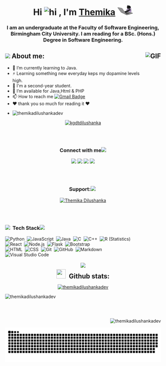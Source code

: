 <h1 align="center">Hi  <img src="https://user-images.githubusercontent.com/1303154/88677602-1635ba80-d120-11ea-84d8-d263ba5fc3c0.gif" width="28px" alt="hi">
, I'm <a href="https://100rabhcsmc.github.io/Me.io/" target="blank">
Themika</a> <img alt="dev_cat" src="https://raw.githubusercontent.com/dev-akshat/archive/main/images/gifs/others/dev_cat.gif" width="50"> </h1>
<h3 align="center">I am an undergraduate at the Faculty of Software Engineering, Birmingham City University.
I am reading for a BSc. (Hons.) Degree in Software Engineering.</h3>





## <picture><img src = "https://github.com/7oSkaaa/7oSkaaa/blob/main/Images/about_me.gif?raw=true" width = 40px></picture> About me:<img align="right" alt="GIF" height="200px" src="https://media.giphy.com/media/Ah3zHH7hvsSB2/giphy.gif" />


- 🌱 I’m currently learning to Java.
- ⚡ Learning something new everyday keps my dopamine levels high.
- 🎒 I'm a second-year student.
- 🤝 I’m available for Java,Html & PHP
- 📫 How to reach me [![Gmail Badge](https://img.shields.io/badge/-Gmail-c14438?style=flat-square&logo=Gmail&logoColor=white&link=mailto:shuklaraghav321.com)](mailto:kgdthemikadilushanka@gmail.com)
- ❤️ thank you so much for reading it ❤️
- <p align="left"> <img src="https://komarev.com/ghpvc/?username=themikadilushankadev&label=Profile%20views&color=0e75b6&style=flat" alt="themikadilushankadev" /> </p>
<p align="center"> <a href="https://twitter.com/kgdtdilushanka" target="blank"><img src="https://img.shields.io/twitter/follow/kgdtdilushanka?logo=twitter&style=for-the-badge" alt="kgdtdilushanka" /></a> </p>

<br/>
<br/>

<div align="center">
<h3 align="center" >Connect with me<img src="https://github.com/oHTGo/oHTGo/blob/main/images/handshake.gif" height="40px"></h3>


<a href="https://www.linkedin.com/in/themika-dilushanka-41100130a/" target="_blank"><img src="https://user-images.githubusercontent.com/74038190/235294012-0a55e343-37ad-4b0f-924f-c8431d9d2483.gif" width="70"></a>
<a href="https://www.instagram.com/dilu_x_x?igsh=aHdwdTRqejFkYzZl" target="_blank"><img src="https://user-images.githubusercontent.com/74038190/235294013-a33e5c43-a01c-43f6-b44d-a406d8b4ab75.gif" width="70"></a>
<a href="https://www.facebook.com/themika.dilushanka.5?mibextid=ZbWKwL" target="_blank"><img src="https://user-images.githubusercontent.com/74038190/235294010-ec412ef5-e3da-4efa-b1d4-0ab4d4638755.gif" width="70"></a>
<a href="https://x.com/KGDTDilushanka" target="_blank"><img src="https://user-images.githubusercontent.com/74038190/235294011-b8074c31-9097-4a65-a594-4151b58743a8.gif" width="70"></a>
</div>

<br/>
<br/>
<div align="center">
<h3 align="center">Support:<img src="https://github.com/Anmol-Baranwal/Cool-GIFs-For-GitHub/assets/74038190/a2605358-6b87-44ab-87fb-20dcdc5f9ef2" width="40">&nbsp;</h2>
</h3>
<p><a href="https://buymeacoffee.com/themikadilushanka"> <img align="center" src="https://cdn.buymeacoffee.com/buttons/v2/default-yellow.png" height="50" width="210" alt="Themika Dilushanka" /></a></p><br><br>
</div>




###  <img src="https://media2.giphy.com/media/QssGEmpkyEOhBCb7e1/giphy.gif?cid=ecf05e47a0n3gi1bfqntqmob8g9aid1oyj2wr3ds3mg700bl&rid=giphy.gif" width ="25"> &nbsp;Tech Stack<img src="https://github.com/oHTGo/oHTGo/blob/main/images/github-stats.gif" height="30px">

![Python](https://img.shields.io/badge/-Python-05122A?style=flat&logo=python)&nbsp;
![JavaScript](https://img.shields.io/badge/-JavaScript-05122A?style=flat&logo=javascript)&nbsp;
![Java](https://img.shields.io/badge/-Java-05122A?style=flat&logo=Java&logoColor=FFA518)&nbsp;
![C](https://img.shields.io/badge/-C-05122A?style=flat&logo=C&logoColor=A8B9CC)&nbsp;
![C++](https://img.shields.io/badge/-C++-05122A?style=flat&logo=C%2B%2B&logoColor=00599C)&nbsp;
![R (Statistics)](https://img.shields.io/badge/-R-05122A?style=flat&logo=R&logoColor=276DC3)\
![React](https://img.shields.io/badge/-React-05122A?style=flat&logo=react)&nbsp;
![Node.js](https://img.shields.io/badge/-Node.js-05122A?style=flat&logo=node.js)&nbsp;
![Flask](https://img.shields.io/badge/-Flask-05122A?style=flat&logo=flask)&nbsp;
![Bootstrap](https://img.shields.io/badge/-Bootstrap-05122A?style=flat&logo=bootstrap&logoColor=563D7C)\
![HTML](https://img.shields.io/badge/-HTML-05122A?style=flat&logo=HTML5)&nbsp;
![CSS](https://img.shields.io/badge/-CSS-05122A?style=flat&logo=CSS3&logoColor=1572B6)&nbsp;
![Git](https://img.shields.io/badge/-Git-05122A?style=flat&logo=git)&nbsp;
![GitHub](https://img.shields.io/badge/-GitHub-05122A?style=flat&logo=github)&nbsp;
![Markdown](https://img.shields.io/badge/-Markdown-05122A?style=flat&logo=markdown)\
![Visual Studio Code](https://img.shields.io/badge/-Visual%20Studio%20Code-05122A?style=flat&logo=visual-studio-code&logoColor=007ACC)&nbsp;



<h2 align="center" style="margin: 5px 10px;"><img src="https://media.giphy.com/media/2Wg89Ea84IMmkxMngo/giphy.gif" height="30"> <br/><img src="https://media.giphy.com/media/iY8CRBdQXODJSCERIr/giphy.gif" width="30" height="30" style="margin-right: 10px;">Github stats:</h2> 

<p align="center"> <a href="https://github.com/ryo-ma/github-profile-trophy"><img src="https://github-profile-trophy.vercel.app/?username=themikadilushankadev" alt="themikadilushankadev" /></a> </p>
<p>&nbsp;<img align="left" src="https://github-readme-stats.vercel.app/api?username=themikadilushankadev&show_icons=true&locale=en" alt="themikadilushankadev" /></p>

<br/>
<br/>

<p><img align="right" src="https://github-readme-streak-stats.herokuapp.com/?user=themikadilushankadev&" alt="themikadilushankadev" /></p>

<br/>
<p align="center">
  <img  src="https://raw.githubusercontent.com/Elanza-48/Elanza-48/main/resources/img/github-contribution-grid-snake.svg"
    alt="example" />
</p>

